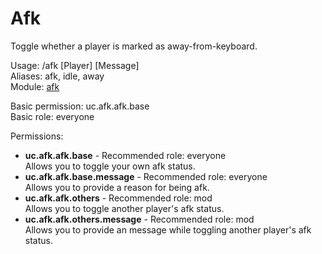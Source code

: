 Afk
====
Toggle whether a player is marked as away-from-keyboard.

Usage: /afk \[Player\] \[Message\]<br>
Aliases: afk, idle, away<br>
Module: [afk](../modules/afk.md)<br>

Basic permission: uc.afk.afk.base<br>
Basic role: everyone<br>

Permissions: <br>
* **uc.afk.afk.base** - Recommended role: everyone<br>Allows you to toggle your own afk status.
* **uc.afk.afk.base.message** - Recommended role: everyone<br>Allows you to provide a reason for being afk.
* **uc.afk.afk.others** - Recommended role: mod<br>Allows you to toggle another player's afk status.
* **uc.afk.afk.others.message** - Recommended role: mod<br>Allows you to provide an message while toggling another player's afk status.
